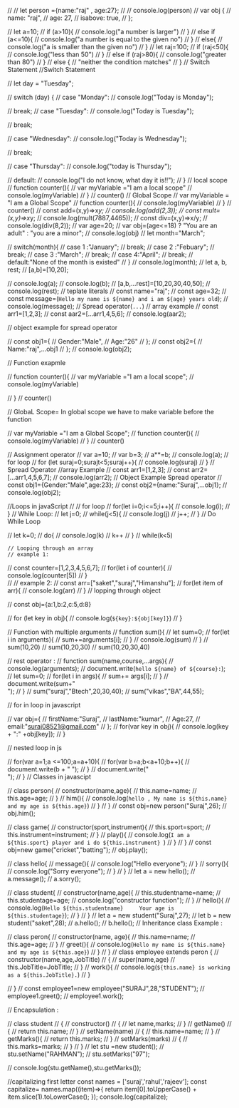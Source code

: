 // // let person ={name:"raj" , age:27};
// // console.log(person)
// var obj {
//     name: "raj",
//     age: 27,
//     isabove: true,
// };

// let a=10;
// if (a>10){
//     console.log("a number is larger")
// }
// else if (a<=10){
//     console.log("a number is equal to the given no")
// }
// else{
//     console.log("a is smaller than the given no")
// }
// let raj=100;
// if (raj<50){
//     console.log("less than 50")
// }
// else if (raj>80){
//     console.log("greater than 80")
// }
// else {
//     "neither the condition matches"
// }
// Switch Statement
//Switch Statement

// let day = "Tuesday";

// switch (day) {
//   case "Monday":
//     console.log("Today is Monday");

//     break;
//   case "Tuesday":
//     console.log("Today is Tuesday");

//     break;

//   case "Wednesday":
//     console.log("Today is Wednesday");

//     break;

//     case "Thursday":
//         console.log("today is Thursday");

//   default:
//     console.log("I do not know, what day it is!!");
// }
// local scope
// function counter(){
// var myVariable ="I am a local scope"
// console.log(myVariable)
// }
// counter()
// Global Scope
// var myVariable = "I am a Global Scope"
// function counter(){
//   console.log(myVariable)
// }
// counter()
// const add=(x,y)=>x*y;
// console.log(add(2,3));
// const mult=(x,y)=>x*y;
// console.log(mult(7887,4465));
// const div=(x,y)=>x/y;
// console.log(div(8,2));
// var age=20;
// var obj=(age<=18) ? "You are an adult" : "you are a minor";
// console.log(obj)
// let month="March";

// switch(month){
//   case 1 :"January";
//   break;
//   case 2 :"Febuary";
//   break;
//   case 3 :"March";
//   break;
//   case 4:"April";
//   break;
//   default:"None of the month is existed"
// }
// console.log(month);
// let a, b, rest;
// [a,b]=[10,20];

// console.log(a);
// console.log(b);
// [a,b,...rest]=[10,20,30,40,50];
// console.log(rest);
// teplate literals
// const name="raj";
// const age=32;
// const message=(`Hello my name is ${name} and i am ${age} years old`);
// console.log(message);
// Spread operator(`...`)
// array example
// const arr1=[1,2,3];
// const aar2=[...arr1,4,5,6];
// console.log(aar2);

// object example for spread operator

// const obj1={
//     Gender:"Male",
//     Age:"26"
// };
// const obj2={
//     Name:"raj",...obj1
// };
// console.log(obj2);

// Function exapmle

// function counter(){
//     var myVariable ="I am a local scope";
//     console.log(myVariable)

// }
// counter()

// GlobaL Scope= In global scope we have to make variable before the function

// var myVariable ="I am a Global Scope";
// function counter(){
//     console.log(myVariable)
// }
// counter()

// Assignment operator
// var a=10;
// var b=3;
// a**=b;
// console.log(a);
// for loop
// for (let suraj=0;surajt<5;suraj++){
//     console.log(suraj)
// }
// Spread Operator   //array Example
// const arr1=[1,2,3];
// const arr2=[...arr1,4,5,6,7];
// console.log(arr2);
// Object Example Spread operator
// const obj1={Gender:"Male",age:23};
// const obj2={name:"Suraj",...obj1};
// console.log(obj2);

//Loops in javaScript
// // for loop
// for(let i=0;i<=5;i++){
//     console.log(i);
// }
// While Loop:
// let j=0;
// while(j<5){
//     console.log(j)
//     j++;
// }
// Do While Loop

// let k=0;
// do{
//     console.log(k)
//     k++
// }
// while(k<5)

    // Looping through an array
    // example 1:
// const counter=[1,2,3,4,5,6,7];
// for(let i of counter){
//     console.log(counter[5])
// }  
// // example 2: 
// const arr=["saket","suraj","Himanshu"];
// for(let item of arr){
//     console.log(arr)
// }
// lopping through object

// const obj={a:1,b:2,c:5,d:8}

// for (let key in obj){
//     console.log(`${key}:${obj[key]}`)
// }

// Function with multiple arguments
// function sum(){
//     let sum=0;
//     for(let i in arguments){
//         sum+=arguments[i];
//     }
//     console.log(sum)
// }
// sum(10,20)
// sum(10,20,30)
// sum(10,20,30,40)

// rest operator : 
// function sum(name,course,...args){
//     console.log(arguments);
//     document.write(`hello ${name} of ${course}:`);
//     let sum=0;
//     for(let i in args){
//         sum+= args[i];
//     }
//     document.write(sum+"<br>");
// }
// sum("suraj","Btech",20,30,40);
// sum("vikas","BA",44,55);

// for in loop in javascript

// var obj={
//     firstName:"Suraj",
//     lastName:"kumar",
//     Age:27,
//     email:"suraj08521@gmail.com"
// };
// for(var key in obj){
//     console.log(key + ":" +obj[key]);
// }

// nested loop in js

// for(var a=1;a <=100;a=a+10){
//     for(var b=a;b<a+10;b++){
//         document.write(b + " ");
//     }
//     document.write("<br>");
// }
// Classes in javascipt

// class person{
//     constructor(name,age){
//         this.name=name;
//         this.age=age;
//     }
//     him(){
//         console.log(`hello , My name is ${this.name} and my age is ${this.age}`)
//     }
// }
// const obj=new person("Suraj",26);
// obj.him();

// class game{
//     constructor(sport,instrument){
//         this.sport=sport;
//         this.instrument=instrument;
//     }
//     play(){
//         console.log(`I am a ${this.sport} player and i do ${this.instrument} `)
//     }
// }
// const obj=new game("cricket","batting");
// obj.play();

// class hello{
//     message(){
//         console.log("Hello everyone");
//     }
//     sorry(){
//         console.log("Sorry everyone");
//     }
// }
// let a = new hello();
// a.message();
// a.sorry();

// class student{
//     constructor(name,age){
//         this.studentname=name;
//         this.studentage=age;
//         console.log("constructor function");
//     }
//     hello(){
//         console.log(`Hello ${this.studentname}     Your age is ${this.studentage}`);
//     }
// }
// let a = new student("Suraj",27);
// let b = new student("saket",28);
// a.hello();
// b.hello();
// Inheritance class Example :

// class peron{
//     constructor(name, age){
//         this.name=name;
//         this.age=age;
//     }
//     greet(){
//         console.log(`Hello my name is ${this.name} and my age is ${this.age}`)
//     }
// }
// class employee extends peron {
//     constructor(name,age,JobTitle)
// {
//     super(name,age)
//     this.JobTitle=JobTitle;
//     }
//     work(){
//         console.log(`${this.name} is working as a ${this.JobTitle}.`)
//     }

// }
// const employee1=new employee("SURAJ",28,"STUDENT");
// employee1.greet();
// employee1.work();

// Encapsulation :

// class student
// {
//     constructor()
//     {
//         let name,marks;
//     }
//     getName()
//     {
//         return this.name;
//     }
//     setName(name)
//     {
//         this.name=name;
//     }
//     getMarks(){
//         return this.marks;
//     }
//     setMarks(marks)
//     {
//         this.marks=marks;
//     }
// }
// let stu =new student();
// stu.setName("RAHMAN");
// stu.setMarks("97");

// console.log(stu.getName(),stu.getMarks());

//capitalizing first letter
const names = ['suraj','rahul','rajeev'];
const capitalize= names.map((item)=>{
    return item[0].toUpperCase() + item.slice(1).toLowerCase();
});
console.log(capitalize);
